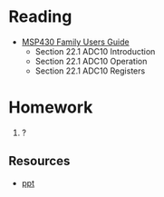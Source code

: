 # Reading
- [MSP430 Family Users Guide](/382/datasheets/msp430_msp430x2xx_family_users_guide.pdf)
    - Section 22.1 ADC10 Introduction
    - Section 22.1 ADC10 Operation
    - Section 22.1 ADC10 Registers

# Homework

1. ?

## Resources

- [ppt](Lsn35.pptx)
